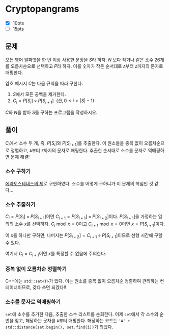 # Cryptopangrams

- [x] 10pts
- [ ] 15pts

## 문제

모든 영어 알파벳을 한 번 이상 사용한 문장을 $S$라 하자.
$N$ 보다 작거나 같은 소수 26개를 오름차순으로 선택하고 $P$라 하자.
이를 숫자가 작은 순서대로 `A`부터 `Z`까지의 문자로 매핑한다.

암호 메시지 $C$는 다음 규칙을 따라 구한다.

1. $S$에서 모든 공백을 제거한다.
2. $C_i = P[S_i] \times P[S_{i + 1}] ~~ (단, 0 \leq i \lt |S| - 1)$

$C$와 $N$을 받아 $S$를 구하는 프로그램을 작성하시오.

## 풀이

$C_i$에서 소수 두 개, 즉, $P[S_i]$와 $P[S_{i + 1}]$를 추출한다.
이 원소들을 중복 없이 오름차순으로 정렬하고, `A`부터 `Z`까지의 문자로 매핑한다.
추출한 순서대로 소수를 문자로 역매핑하면 문제 해결!

### 소수 구하기

[에라토스테네스의 체](https://ko.wikipedia.org/wiki/%EC%97%90%EB%9D%BC%ED%86%A0%EC%8A%A4%ED%85%8C%EB%84%A4%EC%8A%A4%EC%9D%98_%EC%B2%B4)로 구현하였다.
소수를 어떻게 구하냐가 이 문제의 핵심인 것 같다...

### 소수 추출하기

$C_i = P[S_i] \times P[S_{i + 1}]$이면 $C_{i + 1} = P[S_{i + 1}] \times P[S_{i + 2}]$이다.
$P[S_{i + 1}]$을 가정하는 임의의 소수 $x$를 선택하자.
$C_i \bmod x = 0$이고 $C_{i + 1} \bmod x = 0$이면 $x = P[S_{i + 1}]$이다.

이 $x$를 하나만 구하면, 나머지는 $P[S_{i + 2}] = C_{i + 1} \div P[S_{i + 1}]$이므로 선형 시간에 구할 수 있다.

여기서 $C_i = C_{i + 1}$이면 $x$를 특정할 수 없음에 주의한다.

### 중복 없이 오름차순 정렬하기

C++에는 `std::set<T>`가 있다. 이는 원소를 중복 없이 오름차순 정렬하여 관리하는 컨테이너이므로, 갖다 쓰면 되겠다!!

### 소수를 문자로 역매핑하기

`set`에 소수를 추가한 다음, 추출한 소수 리스트를 순회한다.
이제 `set`에서 각 소수의 순번을 찾고, 해당하는 문자를 `A`부터 매핑한다.
해당하는 코드는 `'A' + std::distance(set.begin(), set.find(i))`가 되겠다.
